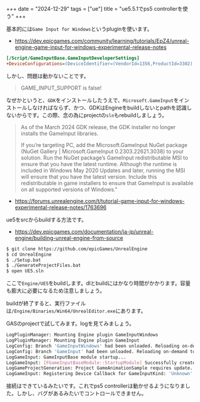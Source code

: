 +++
date = "2024-12-29"
tags = ["ue"]
title = "ue5.5.1でps5 controllerを使う"
+++

基本的には`Game Input for Windows`というpluginを使います。

- https://dev.epicgames.com/community/learning/tutorials/EpZ4/unreal-engine-game-input-for-windows-experimental-release-notes

```sh:$project/Config/DefaultInput.ini
[/Script/GameInputBase.GameInputDeveloperSettings]
+DeviceConfigurations=(DeviceIdentifier=(VendorId=1356,ProductId=3302),Description="PS5 DualSense controller",bOverrideHardwareDeviceIdString=True,OverriddenHardwareDeviceId="DualSense",bProcessControllerButtons=True,bProcessControllerSwitchState=True,bProcessControllerAxis=True,ControllerButtonMappingData=((1, "Gamepad_FaceButton_Left"),(2, "Gamepad_FaceButton_Bottom"),(4, "Gamepad_FaceButton_Right"),(8, "Gamepad_FaceButton_Top"),(16, "Gamepad_LeftShoulder"),(32, "Gamepad_RightShoulder"),(64, "Gamepad_LeftTrigger"),(128, "Gamepad_RightTrigger"),(256, "Gamepad_Special_Left"),(512, "Gamepad_Special_Right"),(1024, "Gamepad_LeftThumbstick"),(2048, "Gamepad_RightThumbstick"),(8192, "Gamepad_Special_Left")),ControllerAxisMappingData=((0, (KeyName="Gamepad_LeftX",DeadZone=0.239532,bIsPackedPositveAndNegative=True)),(1, (KeyName="Gamepad_LeftY",Scalar=-1.000000,bIsPackedPositveAndNegative=True)),(2, (KeyName="Gamepad_RightX",bIsPackedPositveAndNegative=True)),(3, (KeyName="Gamepad_LeftTriggerAxis")),(4, (KeyName="Gamepad_RightTriggerAxis",DeadZone=0.239532)),(5, (KeyName="Gamepad_RightY",Scalar=-1.000000,bIsPackedPositveAndNegative=True))))
```

しかし、問題は動かないことです。

> GAME_INPUT_SUPPORT is false!

なぜかというと、`GDK`をインストールしたうえで、`Microsoft.GameInput`をインストールしなければならず、かつ、GDKはEngineをbuildしないとpathを認識しないからです。この際、念の為にprojectの`sln`もrebuildしましょう。

> As of the March 2024 GDK release, the GDK installer no longer installs the GameInput libraries.
> 
> If you’re targeting PC, add the Microsoft.GameInput NuGet package (NuGet Gallery | Microsoft.GameInput 0.2303.22621.3038) to your solution. Run the NuGet package’s GameInput redistributable MSI to ensure that you have the latest runtime. Although the runtime is included in Windows May 2020 Updates and later, running the MSI will ensure that you have the latest version.
> Include this redistributable in game installers to ensure that GameInput is available on all supported versions of Windows."

- https://forums.unrealengine.com/t/tutorial-game-input-for-windows-experimental-release-notes/1763696

ue5をsrcからbuildする方法です。

- https://dev.epicgames.com/documentation/ja-jp/unreal-engine/building-unreal-engine-from-source

```sh
$ git clone https://github.com/epicGames/UnrealEngine
$ cd UnrealEngine
$ ./Setup.bat
$ ./GenerateProjectFiles.bat
$ open UE5.sln
```

ここで`Engine/UE5`をbuildします。dlとbuildにはかなり時間がかかります。容量も膨大に必要になるため注意しましょう。

buildが終了すると、実行ファイルは`/Engine/Binaries/Win64/UnrealEditor.exe`にあります。

GASのprojectで試してみます。logを見てみましょう。

```sh
LogPluginManager: Mounting Engine plugin GameInputWindows
LogPluginManager: Mounting Engine plugin GameInput
LogConfig: Branch 'GameInputWindows' had been unloaded. Reloading on-demand took 0.16ms
LogConfig: Branch 'GameInput' had been unloaded. Reloading on-demand took 0.15ms
LogGameInput: GameInputBase module startup...
LogGameInput: [FGameInputBaseModule::StartupModule] Successfully created the IGameInput interface
LogGameProjectGeneration: Project GameAnimationSample requires update. Plugin GameInputWindows SupportedTargetPlatforms value in project descriptor (Win64, WinGDK) differs from value in plugin descriptor (Win64)
LogGameInput: Registering Device Callback for GameInputKind: 'Unknown'. Listening for Device Status: 'Connected'.
```

接続はできているみたいです。これでps5 controllerは動かせるようになりました。しかし、バグがあるみたいでコントロールできません。

